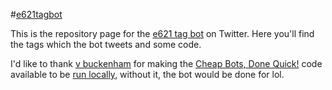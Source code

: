 #[e621tagbot](https://twitter.com/e621tagbot)

This is the repository page for the [e621 tag bot](https://twitter.com/e621tagbot) on Twitter. Here you'll find the tags which the bot tweets and some code.

I'd like to thank [v buckenham](https://v21.io) for making the [Cheap Bots, Done Quick!](http://cheapbotsdonequick.com/) code available to be [run locally](https://github.com/v21/tracerybot), without it, the bot would be done for lol.